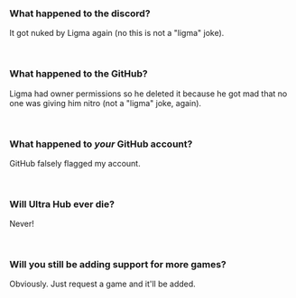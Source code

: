 ### What happened to the discord?
It got nuked by Ligma again (no this is not a "ligma" joke).

<div>&nbsp;</div>

### What happened to the GitHub?
Ligma had owner permissions so he deleted it because he got mad that no one was giving him nitro (not a "ligma" joke, again).

<div>&nbsp;</div>

### What happened to *your* GitHub account?
GitHub falsely flagged my account.

<div>&nbsp;</div>

### Will Ultra Hub ever die?
Never!

<div>&nbsp;</div>

### Will you still be adding support for more games?
Obviously. Just request a game and it'll be added.
